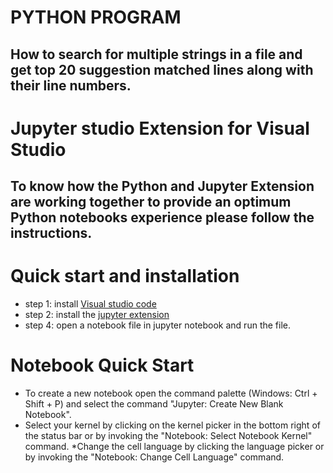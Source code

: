 # PYTHON PROGRAM
##  How to search for multiple strings in a file and get top 20 suggestion matched lines along with their line numbers.

# Jupyter studio Extension for Visual Studio
## To know how the Python and Jupyter Extension are working together to provide an optimum Python notebooks experience please follow the instructions.

# Quick start and installation
* step 1: install [Visual studio code](https://code.visualstudio.com/download)
* step 2: install the [jupyter extension](https://marketplace.visualstudio.com/items?itemName=ms-toolsai.jupyter)
* step 4: open a notebook file in jupyter notebook and run the file.

# Notebook Quick Start
* To create a new notebook open the command palette (Windows: Ctrl + Shift + P) and select the command "Jupyter: Create New Blank Notebook".
* Select your kernel by clicking on the kernel picker in the bottom right of the status bar or by invoking the "Notebook: Select Notebook Kernel" command.
*Change the cell language by clicking the language picker or by invoking the "Notebook: Change Cell Language" command.

